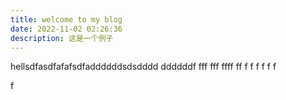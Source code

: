 ```yaml
---
title: welcome to my blog
date: 2022-11-02 02:26:36
description: 这是一个例子
---
```


hellsdfasdfafafsdfaddddddsdsdddd
ddddddf
fff
fff
ffff
ff
f
f
f
f
f
f

f
